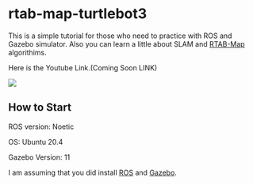 # rtab-map-turtlebot3
This is a simple tutorial for those who need to practice with ROS and Gazebo simulator. Also you can learn a little about SLAM and [RTAB-Map](http://introlab.github.io/rtabmap/) algorithims.

Here is the Youtube Link.(Coming Soon LINK)

<img src="https://github.com/kavehsgh/rtabmap-turtlebot3/blob/main/Pictures/Screenshot%20(200).png">


## How to Start

ROS version: Noetic

OS: Ubuntu 20.4

Gazebo Version: 11

I am assuming that you did install [ROS](http://wiki.ros.org/noetic/Installation) and [Gazebo](https://classic.gazebosim.org/).




